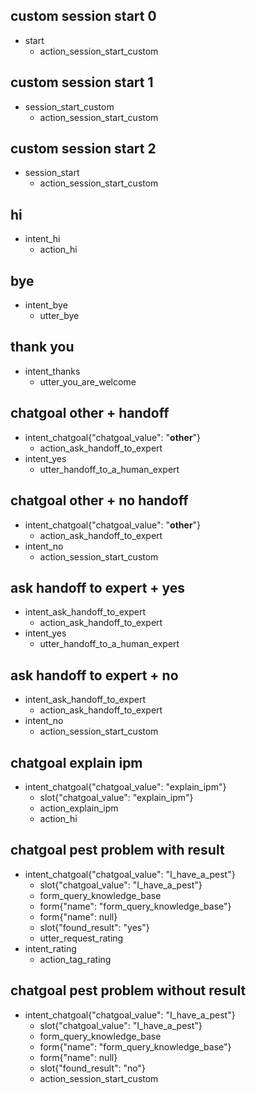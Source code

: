 ## custom session start 0
* start
  - action_session_start_custom

## custom session start 1
* session_start_custom
  - action_session_start_custom
  
## custom session start 2
* session_start
  - action_session_start_custom
  
## hi
* intent_hi
  - action_hi

## bye
* intent_bye
  - utter_bye

## thank you
* intent_thanks
  - utter_you_are_welcome
  
## chatgoal other + handoff
* intent_chatgoal{"chatgoal_value": "__other__"}
    - action_ask_handoff_to_expert
* intent_yes
    - utter_handoff_to_a_human_expert

## chatgoal other + no handoff
* intent_chatgoal{"chatgoal_value": "__other__"}
    - action_ask_handoff_to_expert
* intent_no
    - action_session_start_custom
    
## ask handoff to expert + yes
* intent_ask_handoff_to_expert
    - action_ask_handoff_to_expert
* intent_yes
    - utter_handoff_to_a_human_expert

## ask handoff to expert + no
* intent_ask_handoff_to_expert
    - action_ask_handoff_to_expert
* intent_no
    - action_session_start_custom
    
## chatgoal explain ipm
* intent_chatgoal{"chatgoal_value": "explain_ipm"}
    - slot{"chatgoal_value": "explain_ipm"}
    - action_explain_ipm
    - action_hi
    
## chatgoal pest problem with result
* intent_chatgoal{"chatgoal_value": "I_have_a_pest"}
    - slot{"chatgoal_value": "I_have_a_pest"}
    - form_query_knowledge_base
    - form{"name": "form_query_knowledge_base"}
    - form{"name": null}
    - slot{"found_result": "yes"}
    - utter_request_rating
* intent_rating
    - action_tag_rating
    
## chatgoal pest problem without result
* intent_chatgoal{"chatgoal_value": "I_have_a_pest"}
    - slot{"chatgoal_value": "I_have_a_pest"}
    - form_query_knowledge_base
    - form{"name": "form_query_knowledge_base"}
    - form{"name": null}
    - slot{"found_result": "no"}
    - action_session_start_custom
    
